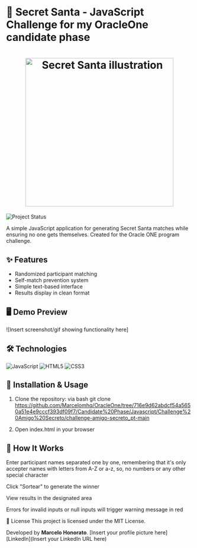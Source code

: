 # 🎄 Secret Santa - JavaScript Challenge for my OracleOne candidate phase

<h1 align="center">
  <img src="Insert cover image URL here" alt="Secret Santa illustration" width="400">
</h1>

![Project Status](https://img.shields.io/badge/Status-Complete-success?style=flat-square)

A simple JavaScript application for generating Secret Santa matches while ensuring no one gets themselves. Created for the Oracle ONE program challenge.

## ✨ Features
- Randomized participant matching
- Self-match prevention system
- Simple text-based interface
- Results display in clean format

## 🖥️ Demo Preview
![Insert screenshot/gif showing functionality here]

## 🛠️ Technologies
<div>
  <img src="https://img.shields.io/badge/JavaScript-F7DF1E?style=for-the-badge&logo=javascript&logoColor=black" alt="JavaScript">
  <img src="https://img.shields.io/badge/HTML5-E34F26?style=for-the-badge&logo=html5&logoColor=white" alt="HTML5">
  <img src="https://img.shields.io/badge/CSS3-1572B6?style=for-the-badge&logo=css3&logoColor=white" alt="CSS3">
</div>

## 🚀 Installation & Usage
1. Clone the repository:
via bash
git clone https://github.com/Marcelomhq/OracleOne/tree/716e9d62abdcf54a5650a51e4e9cccf393df09f7/Candidate%20Phase/Javascript/Challenge%20Amigo%20Secreto/challenge-amigo-secreto_pt-main

2. Open index.html in your browser


## 📝 How It Works
Enter participant names separated one by one, remembering that it's only accepter names with letters from A-Z or a-z, so, no numbers or any other special character

Click "Sortear" to generate the winner

View results in the designated area

Errors for invalid inputs or null inputs will trigger warning message in red

📜 License
This project is licensed under the MIT License.

Developed by <strong>Marcelo Honorato</strong>.
[Insert your profile picture here]
[LinkedIn](Insert your LinkedIn URL here)

